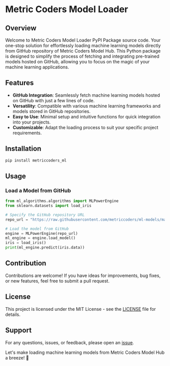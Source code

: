 # Metric Coders Model Loader

## Overview

Welcome to Metric Coders Model Loader PyPI Package source code. Your one-stop solution for effortlessly loading machine learning models directly from GitHub repository of Metric Coders Model Hub. This Python package is designed to simplify the process of fetching and integrating pre-trained models hosted on GitHub, allowing you to focus on the magic of your machine learning applications.

## Features

- **GitHub Integration**: Seamlessly fetch machine learning models hosted on GitHub with just a few lines of code.
- **Versatility**: Compatible with various machine learning frameworks and models stored in GitHub repositories.
- **Easy to Use**: Minimal setup and intuitive functions for quick integration into your projects.
- **Customizable**: Adapt the loading process to suit your specific project requirements.

## Installation

```bash
pip install metriccoders_ml
```

## Usage

### Load a Model from GitHub

```python
from ml_algorithms.algorithms import MLPowerEngine
from sklearn.datasets import load_iris

# Specify the GitHub repository URL
repo_url = "https://raw.githubusercontent.com/metriccoders/ml-models/main/classifiers/adaboostclassifier_10/model64_0.32271997615954084_SAMME.R/model.joblib"

# Load the model from GitHub
engine = MLPowerEngine(repo_url)
ml_engine = engine.load_model()
iris = load_iris()
print(ml_engine.predict(iris.data))
```


## Contribution

Contributions are welcome! If you have ideas for improvements, bug fixes, or new features, feel free to submit a pull request.

## License

This project is licensed under the MIT License - see the [LICENSE](LICENSE.txt) file for details.

## Support

For any questions, issues, or feedback, please open an [issue](https://github.com/metriccoders/metriccoders_ml_pypi/issues).

Let's make loading machine learning models from Metric Coders Model Hub a breeze! 🚀